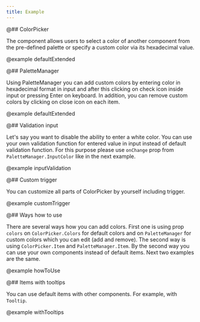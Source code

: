 ```yaml
---
title: Example
---
```


@## ColorPicker

The component allows users to select a color of another component from the pre-defined palette or specify a custom color via its hexadecimal value.

@example defaultExtended

@## PaletteManager

Using PaletteManager you can add custom colors by entering color in hexadecimal format in input and after this clicking on check icon inside input or pressing Enter on keyboard. In addition, you can remove custom colors by clicking on close icon on each item.

@example defaultExtended

@## Validation input

Let's say you want to disable the ability to enter a white color. You can use your own validation function for entered value in input instead of default validation function. For this purpose please use `onChange` prop from `PaletteManager.InputColor` like in the next example.

@example inputValidation

@## Custom trigger

You can customize all parts of ColorPicker by yourself including trigger.

@example customTrigger

@## Ways how to use

There are several ways how you can add colors. First one is using prop `colors` on `ColorPicker.Colors` for default colors and on `PaletteManager` for custom colors which you can edit (add and remove). The second way is using `ColorPicker.Item` and `PaletteManager.Item`. By the second way you can use your own components instead of default items. Next two examples are the same.

@example howToUse

@## Items with tooltips

You can use default items with other components. For example, with `Tooltip`.

@example withTooltips
